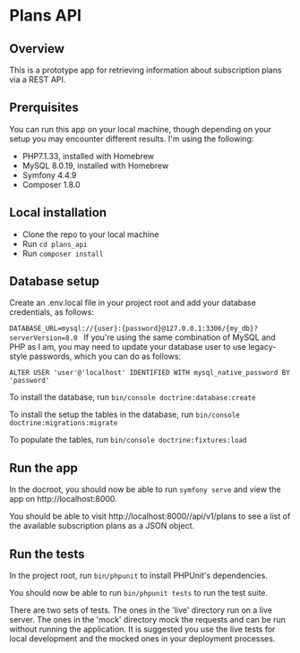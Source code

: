 # Plans API

## Overview

This is a prototype app for retrieving information about subscription plans via a REST API. 

## Prerquisites

You can run this app on your local machine, though depending on your setup you may encounter different results. I'm using the following:

- PHP7.1.33, installed with Homebrew
- MySQL 8.0.19, installed with Homebrew
- Symfony 4.4.9
- Composer 1.8.0

## Local installation

- Clone the repo to your local machine 
- Run `cd plans_api`
- Run `composer install`


## Database setup

Create an .env.local file in your project root and add your database credentials, as follows: 

`DATABASE_URL=mysql://{user}:{password}@127.0.0.1:3306/{my_db}?serverVersion=8.0
`
If you're using the same combination of MySQL and PHP as I am, you may need to update your database user to use legacy-style passwords, which you can do as follows: 

`ALTER USER 'user'@'localhost' IDENTIFIED WITH mysql_native_password BY 'password'`

To install the database, run `bin/console doctrine:database:create`

To install the setup the tables in the database, run `bin/console doctrine:migrations:migrate`

To populate the tables, run `bin/console doctrine:fixtures:load`

## Run the app

In the docroot, you should now be able to run `symfony serve` and view the app on http://localhost:8000.

You should be able to visit http://localhost:8000//api/v1/plans to see a list of the available subscription plans as a JSON object. 

## Run the tests

In the project root, run `bin/phpunit` to install PHPUnit's dependencies. 

You should now be able to run `bin/phpunit tests` to run the test suite.

There are two sets of tests. The ones in the 'live' directory run on a live server. The ones in the 'mock' directory mock the requests and can be run without running the application. It is suggested you use the live tests for local development and the mocked ones in your deployment processes. 

